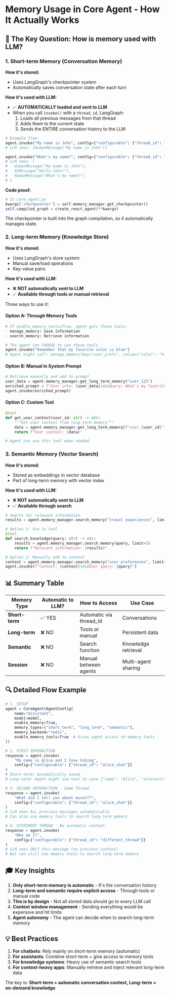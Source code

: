 # Memory Usage in Core Agent - How It Actually Works

## 🎯 The Key Question: How is memory used with LLM?

### 1. **Short-term Memory (Conversation Memory)**

**How it's stored:**
- Uses LangGraph's checkpointer system
- Automatically saves conversation state after each turn

**How it's used with LLM:**
- ✅ **AUTOMATICALLY loaded and sent to LLM**
- When you call `invoke()` with a `thread_id`, LangGraph:
  1. Loads all previous messages from that thread
  2. Adds them to the current state
  3. Sends the ENTIRE conversation history to the LLM

```python
# Example flow:
agent.invoke("My name is John", config={"configurable": {"thread_id": "user_123"}})
# LLM sees: [HumanMessage("My name is John")]

agent.invoke("What's my name?", config={"configurable": {"thread_id": "user_123"}})
# LLM sees: [
#   HumanMessage("My name is John"),
#   AIMessage("Hello John!"),
#   HumanMessage("What's my name?")
# ]
```

**Code proof:**
```python
# In core_agent.py
kwargs['checkpointer'] = self.memory_manager.get_checkpointer()
self.compiled_graph = create_react_agent(**kwargs)
```

The checkpointer is built into the graph compilation, so it automatically manages state.

### 2. **Long-term Memory (Knowledge Store)**

**How it's stored:**
- Uses LangGraph's store system
- Manual save/load operations
- Key-value pairs

**How it's used with LLM:**
- ❌ **NOT automatically sent to LLM**
- ✅ **Available through tools or manual retrieval**

Three ways to use it:

#### Option A: Through Memory Tools
```python
# If enable_memory_tools=True, agent gets these tools:
- manage_memory: Save information
- search_memory: Retrieve information

# The agent can CHOOSE to use these tools
agent.invoke("Remember that my favorite color is blue")
# Agent might call: manage_memory(key="user_prefs", value={"color": "blue"})
```

#### Option B: Manual in System Prompt
```python
# Retrieve manually and add to prompt
user_data = agent.memory_manager.get_long_term_memory("user_123")
enriched_prompt = f"User info: {user_data}\n\nQuery: What's my favorite color?"
agent.invoke(enriched_prompt)
```

#### Option C: Custom Tool
```python
@tool
def get_user_context(user_id: str) -> str:
    """Get user context from long-term memory"""
    data = agent.memory_manager.get_long_term_memory(f"user_{user_id}")
    return f"User context: {data}"

# Agent can use this tool when needed
```

### 3. **Semantic Memory (Vector Search)**

**How it's stored:**
- Stored as embeddings in vector database
- Part of long-term memory with vector index

**How it's used with LLM:**
- ❌ **NOT automatically sent to LLM**
- ✅ **Available through search**

```python
# Search for relevant information
results = agent.memory_manager.search_memory("travel experiences", limit=3)

# Option 1: Use in tool
@tool
def search_knowledge(query: str) -> str:
    results = agent.memory_manager.search_memory(query, limit=5)
    return f"Relevant information: {results}"

# Option 2: Manually add to context
context = agent.memory_manager.search_memory("user preferences", limit=3)
agent.invoke(f"Context: {context}\n\nUser query: {query}")
```

## 📊 Summary Table

| Memory Type | Automatic to LLM? | How to Access | Use Case |
|-------------|------------------|---------------|----------|
| **Short-term** | ✅ YES | Automatic via thread_id | Conversations |
| **Long-term** | ❌ NO | Tools or manual | Persistent data |
| **Semantic** | ❌ NO | Search function | Knowledge retrieval |
| **Session** | ❌ NO | Manual between agents | Multi-agent sharing |

## 🔍 Detailed Flow Example

```python
# 1. SETUP
agent = CoreAgent(AgentConfig(
    name="Assistant",
    model=model,
    enable_memory=True,
    memory_types=["short_term", "long_term", "semantic"],
    memory_backend="redis",
    enable_memory_tools=True  # Gives agent access to memory tools
))

# 2. FIRST INTERACTION
response = agent.invoke(
    "My name is Alice and I love hiking",
    config={"configurable": {"thread_id": "alice_chat"}}
)
# Short-term: Automatically saved
# Long-term: Agent might use tool to save {"name": "Alice", "interests": ["hiking"]}

# 3. SECOND INTERACTION - Same Thread
response = agent.invoke(
    "What did I tell you about myself?",
    config={"configurable": {"thread_id": "alice_chat"}}
)
# LLM sees ALL previous messages automatically
# Can also use memory tools to search long-term memory

# 4. DIFFERENT THREAD - No automatic context
response = agent.invoke(
    "Who am I?",
    config={"configurable": {"thread_id": "different_thread"}}
)
# LLM sees ONLY this message (no previous context)
# But can still use memory tools to search long-term memory
```

## 🎓 Key Insights

1. **Only short-term memory is automatic** - It's the conversation history
2. **Long-term and semantic require explicit access** - Through tools or manual code
3. **This is by design** - Not all stored data should go to every LLM call
4. **Context window management** - Sending everything would be expensive and hit limits
5. **Agent autonomy** - The agent can decide when to search long-term memory

## 💡 Best Practices

1. **For chatbots**: Rely mainly on short-term memory (automatic)
2. **For assistants**: Combine short-term + give access to memory tools
3. **For knowledge systems**: Heavy use of semantic search tools
4. **For context-heavy apps**: Manually retrieve and inject relevant long-term data

The key is: **Short-term = automatic conversation context, Long-term = on-demand knowledge**
